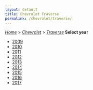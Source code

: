 ```yaml
---
layout: default
title: Chevrolet Traverse
permalink: /chevrolet/traverse/
---
```

[*Home*](/) > [*Chevrolet*](/chevrolet/) > [*Traverse*](/chevrolet/traverse/)
**Select year**
- [2009](/chevrolet/traverse/2009/)
- [2010](/chevrolet/traverse/2010/)
- [2011](/chevrolet/traverse/2011/)
- [2012](/chevrolet/traverse/2012/)
- [2013](/chevrolet/traverse/2013/)
- [2014](/chevrolet/traverse/2014/)
- [2015](/chevrolet/traverse/2015/)
- [2016](/chevrolet/traverse/2016/)
- [2017](/chevrolet/traverse/2017/)